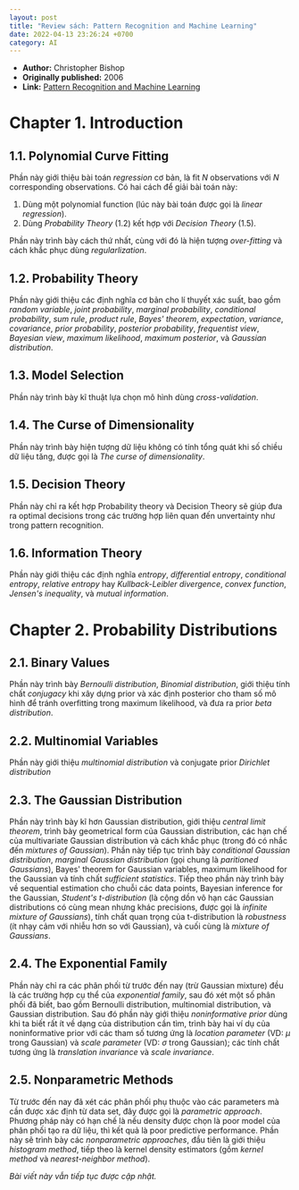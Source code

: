 ```yaml
---
layout: post
title: "Review sách: Pattern Recognition and Machine Learning"
date: 2022-04-13 23:26:24 +0700
category: AI
---
```


* __Author:__ Christopher Bishop
* __Originally published:__ 2006
* __Link:__ <a href="https://www.microsoft.com/en-us/research/publication/pattern-recognition-machine-learning/" target="_blank">Pattern Recognition and Machine Learning</a>


# Chapter 1. Introduction
## 1.1. Polynomial Curve Fitting
Phần này giới thiệu bài toán _regression_ cơ bản, là fit  $N$ observations với $N$ corresponding observations. Có hai cách để giải bài toán này:
1. Dùng một polynomial function (lúc này bài toán được gọi là _linear regression_).
2. Dùng _Probability Theory_ (1.2) kết hợp với _Decision Theory_ (1.5).

Phần này trình bày cách thứ nhất, cùng với đó là hiện tượng _over-fitting_ và cách khắc phục dùng _regularlization_.

## 1.2. Probability Theory
Phần này giới thiệu các định nghĩa cơ bản cho lí thuyết xác suất, bao gồm _random variable_, _joint probability_, _marginal probability_, _conditional probability_, _sum rule_, _product rule_, _Bayes' theorem_, _expectation_, _variance_, _covariance_,  _prior probability_, _posterior probability_, _frequentist view_, _Bayesian view_, _maximum likelihood_, _maximum posterior_, và _Gaussian distribution_.

## 1.3. Model Selection
Phần này trình bày kĩ thuật lựa chọn mô hình dùng _cross-validation_.

## 1.4. The Curse of Dimensionality
Phần này trình bày hiện tượng dữ liệu không có tính tổng quát khi số chiều dữ liệu tăng, được gọi là _The curse of dimensionality_.

## 1.5. Decision Theory
Phần này chỉ ra kết hợp Probability theory và Decision Theory sẽ giúp đưa ra optimal decisions trong các trường hợp liên quan đến unvertainty như trong pattern recognition.

## 1.6. Information Theory
Phần này giới thiệu các định nghĩa _entropy_, _differential entropy_, _conditional entropy_,  _relative entropy_ hay _Kullback-Leibler divergence_, _convex function_, _Jensen's inequality_, và _mutual information_.

# Chapter 2. Probability Distributions
## 2.1. Binary Values
Phần này trình bày _Bernoulli distribution_, _Binomial distribution_, giới thiệu tính chất _conjugacy_ khi xây dựng prior và xác định posterior cho tham số mô hình để tránh overfitting trong maximum likelihood, và đưa ra prior _beta distribution_.

## 2.2. Multinomial Variables
Phần này giới thiệu _multinomial distribution_ và conjugate prior _Dirichlet distribution_

## 2.3. The Gaussian Distribution
Phần này trình bày kĩ hơn Gaussian distribution, giới thiệu _central limit theorem_, trình bày geometrical form của Gaussian distribution, các hạn chế của multivariate Gaussian distribution và cách khắc phục (trong đó có nhắc đến _mixtures of Gaussian_). Phần này tiếp tục trình bày _conditional Gaussian distribution_, _marginal Gaussian distribution_ (gọi chung là _paritioned Gaussians_), Bayes' theorem for Gaussian variables, maximum likelihood for the Gaussian và tính chất _sufficient statistics_. Tiếp theo phần này trình bày về sequential estimation cho chuỗi các data points, Bayesian inference for the Gaussian, _Student's t-distribution_ (là cộng dồn vô hạn các Gaussian distributions có cùng mean nhưng khác precisions, được gọi là _infinite mixture of Gaussians_), tính chất quan trọng của t-distribution là _robustness_ (ít nhạy cảm với nhiễu hơn so với Gaussian), và cuối cùng là _mixture of Gaussians_.

## 2.4. The Exponential Family
Phần này chỉ ra các phân phối từ trước đến nay (trừ Gaussian mixture) đều là các trường hợp cụ thể của _exponential family_, sau đó xét một số phân phối đã biết, bao gồm Bernoulli distribution, multinomial distribution, và Gaussian distribution. Sau đó phần này giới thiệu _noninformative prior_ dùng khi ta biết rất ít về dạng của distribution cần tìm, trình bày hai ví dụ của noninformative prior với các tham số tương ứng là _location parameter_ (VD: $\mu$ trong Gaussian) và _scale parameter_ (VD: $\sigma$ trong Gaussian); các tính chất tương ứng là _translation invariance_ và _scale invariance_.

## 2.5. Nonparametric Methods
Từ trước đến nay đã xét các phân phối phụ thuộc vào các parameters mà cần được xác định từ data set, đây được gọi là _parametric approach_. Phương pháp này có hạn chế là nếu density được chọn là poor model của phân phối tạo ra dữ liệu, thì kết quả là poor predictive performance. Phần này sẽ trình bày các _nonparametric approaches_, đầu tiên là giới thiệu _histogram method_, tiếp theo là kernel density estimators (gồm _kernel method_ và _nearest-neighbor method_).

_Bài viết này vẫn tiếp tục được cập nhật._
